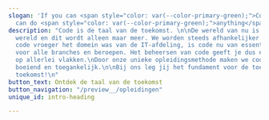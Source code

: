 ```yaml
---
slogan: 'If you can <span style="color: var(--color-primary-green);">Code</span> you
  can do <span style="color: var(--color-primary-green);">anything</span>.'
description: "Code is de taal van de toekomst. \n\nDe wereld van nu is een digitale
  wereld en dit wordt alleen maar meer. We worden steeds afhankelijker van code.\nWaar
  code vroeger het domein was van de IT-afdeling, is code nu van essentieel belang
  voor alle branches en beroepen. Het beheersen van code geeft je dus een voorsprong
  op allerlei vlakken.\nDoor onze unieke opleidingsmethode maken we coderen voor iedereen
  boeiend en toegankelijk.\n\nBij ons leg jij het fundament voor de toekomst. En jouw
  toekomst!\n"
button_text: Ontdek de taal van de toekomst
button_navigation: "/preview__/opleidingen"
unique_id: intro-heading

---
```

